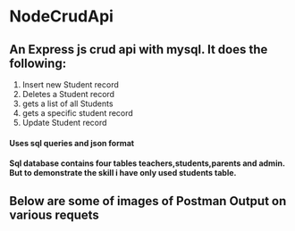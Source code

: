 # NodeCrudApi
## An Express js crud api with mysql. It does the following:
<ol>
<li> Insert new Student record</li>
<li> Deletes a Student record</li>
<li> gets a list of all Students</li>
<li> gets a specific student record</li>
<li> Update Student record</li>
</ol>

#### Uses sql queries and json format
#### Sql database contains four tables teachers,students,parents and admin. But to demonstrate the skill i have only used students table.

## Below are some of images of Postman Output on various requets



